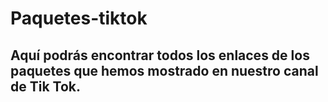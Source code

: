 # Paquetes-tiktok
## Aquí podrás encontrar todos los enlaces de los paquetes que hemos mostrado en nuestro canal de Tik Tok.


